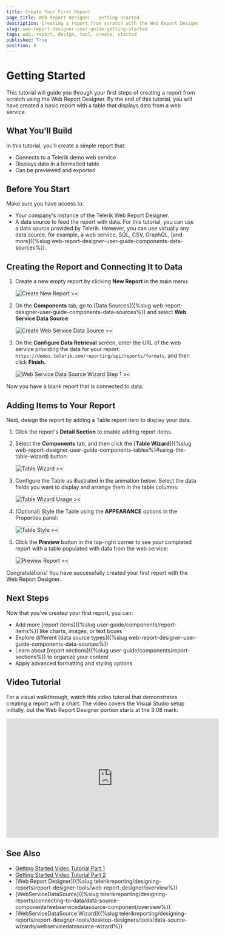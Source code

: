 ```yaml
---
title: Create Your First Report
page_title: Web Report Designer - Getting Started
description: Creating a report from scratch with the Web Report Designer offered by Telerik Reporting.
slug: web-report-designer-user-guide-getting-started
tags: web, report, design, tool, create, started 
published: True
position: 8
---
```

<style>
img[alt$="><"] {
  border: 1px solid lightgrey;
}
</style>

# Getting Started

This tutorial will guide you through your first steps of creating a report from scratch using the Web Report Designer. By the end of this tutorial, you will have created a basic report with a table that displays data from a web service.

## What You'll Build

In this tutorial, you'll create a simple report that:

* Connects to a Telerik demo web service
* Displays data in a formatted table
* Can be previewed and exported

## Before You Start

Make sure you have access to:

* Your company's instance of the Telerik Web Report Designer.
* A data source to feed the report with data. For this tutorial, you can use a data source provided by Telerik. However, you can use virtually any data source, for example, a web service, SQL, CSV, GraphQL, [and more]({%slug web-report-designer-user-guide-components-data-sources%}).

## Creating the Report and Connecting It to Data

1. Create a new empty report by clicking **New Report** in the main menu:

    ![Create New Report ><](images/wrd-create-new-report.gif)

1. On the **Components** tab, go to [Data Sources]({%slug web-report-designer-user-guide-components-data-sources%}) and select **Web Service Data Source**:

    ![Create Web Service Data Source ><](images/wrd-create-web-service-data-source.png)  

1. On the **Configure Data Retrieval** screen, enter the URL of the web service providing the data for your report: `https://demos.telerik.com/reporting/api/reports/formats`, and then click **Finish**.

    ![Web Service Data Source Wizard Step 1 ><](images/wrd-create-web-service-data-source-wizard-step1.png)

Now you have a blank report that is connected to data.

## Adding Items to Your Report

Next, design the report by adding a Table report item to display your data.

1. Click the report's **Detail Section** to enable adding report items.

1. Select the **Components** tab, and then click the [**Table Wizard**]({%slug web-report-designer-user-guide-components-tables%}#using-the-table-wizard) button:  

    ![Table Wizard ><](images/wrd-table-wizard.png)

1. Configure the Table as illustrated in the animation below. Select the data fields you want to display and arrange them in the table columns:

    ![Table Wizard Usage ><](images/wrd-table-wizard-usage.gif)  

1. (Optional) Style the Table using the **APPEARANCE** options in the Properties panel:

    ![Table Style ><](images/wrd-table-style.png)

1. Click the **Preview** button in the top-right corner to see your completed report with a table populated with data from the web service:

    ![Preview Report ><](images/wrd-preview-report.png)

Congratulations! You have successfully created your first report with the Web Report Designer.

## Next Steps

Now that you've created your first report, you can:

* Add more [report items]({%slug user-guide/components/report-items%}) like charts, images, or text boxes
* Explore different [data source types]({%slug web-report-designer-user-guide-components-data-sources%})
* Learn about [report sections]({%slug user-guide/components/report-sections%}) to organize your content
* Apply advanced formatting and styling options

## Video Tutorial

For a visual walkthrough, watch this video tutorial that demonstrates creating a report with a chart. The video covers the Visual Studio setup initially, but the Web Report Designer portion starts at the 3:08 mark:

<iframe width="560" height="315" src="https://www.youtube.com/embed/L-utkcB8-5c?si=bmJU9ggpSOykHdLK&amp;start=188" title="YouTube video player" frameborder="0" allow="accelerometer; autoplay; clipboard-write; encrypted-media; gyroscope; picture-in-picture; web-share" referrerpolicy="strict-origin-when-cross-origin" allowfullscreen></iframe>

## See Also

* [Getting Started Video Tutorial Part 1](https://www.youtube.com/embed/L-utkcB8-5c?si=bmJU9ggpSOykHdLK&amp;start=188)
* [Getting Started Video Tutorial Part 2](https://www.youtube.com/watch?v=DXKlgq-MYIU)
* [Web Report Designer]({%slug telerikreporting/designing-reports/report-designer-tools/web-report-designer/overview%})
* [WebServiceDataSource]({%slug telerikreporting/designing-reports/connecting-to-data/data-source-components/webservicedatasource-component/overview%})
* [WebServiceDataSource Wizard]({%slug telerikreporting/designing-reports/report-designer-tools/desktop-designers/tools/data-source-wizards/webservicedatasource-wizard%})
